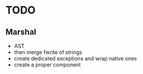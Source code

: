 # TODO

## Marshal
- AST
- then merge fwrite of strings
- create dedicated exceptions and wrap native ones
- create a proper component
